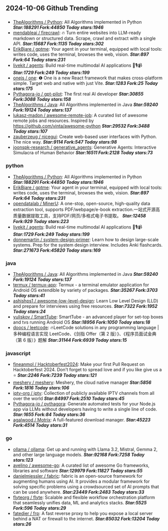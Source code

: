 ## 2024-10-06 Github Trending

### 
* [TheAlgorithms / Python](https://github.com/TheAlgorithms/Python): All Algorithms implemented in Python ***Star:188291 Fork:44850 Today stars:1946***
* [mendableai / firecrawl](https://github.com/mendableai/firecrawl): 🔥 Turn entire websites into LLM-ready markdown or structured data. Scrape, crawl and extract with a single API. ***Star:15687 Fork:1135 Today stars:302***
* [ErikBjare / gptme](https://github.com/ErikBjare/gptme): Your agent in your terminal, equipped with local tools: writes code, uses the terminal, browses the web, vision. ***Star:897 Fork:64 Today stars:231***
* [livekit / agents](https://github.com/livekit/agents): Build real-time multimodal AI applications 🤖🎙️📹 ***Star:1729 Fork:249 Today stars:199***
* [onejs / one](https://github.com/onejs/one): ❶ One is a new React framework that makes cross-platform simple. Target web and native with just Vite. ***Star:1283 Fork:25 Today stars:175***
* [Pythagora-io / gpt-pilot](https://github.com/Pythagora-io/gpt-pilot): The first real AI developer ***Star:30855 Fork:3088 Today stars:158***
* [TheAlgorithms / Java](https://github.com/TheAlgorithms/Java): All Algorithms implemented in Java ***Star:59240 Fork:19124 Today stars:137***
* [lukasz-madon / awesome-remote-job](https://github.com/lukasz-madon/awesome-remote-job): A curated list of awesome remote jobs and resources. Inspired by https://github.com/vinta/awesome-python ***Star:29532 Fork:3488 Today stars:107***
* [zauberzeug / nicegui](https://github.com/zauberzeug/nicegui): Create web-based user interfaces with Python. The nice way. ***Star:9114 Fork:547 Today stars:98***
* [joonspk-research / generative_agents](https://github.com/joonspk-research/generative_agents): Generative Agents: Interactive Simulacra of Human Behavior ***Star:16511 Fork:2128 Today stars:73***

### python
* [TheAlgorithms / Python](https://github.com/TheAlgorithms/Python): All Algorithms implemented in Python ***Star:188291 Fork:44850 Today stars:1946***
* [ErikBjare / gptme](https://github.com/ErikBjare/gptme): Your agent in your terminal, equipped with local tools: writes code, uses the terminal, browses the web, vision. ***Star:897 Fork:64 Today stars:231***
* [opendatalab / MinerU](https://github.com/opendatalab/MinerU): A one-stop, open-source, high-quality data extraction tool, supports PDF/webpage/e-book extraction.一站式开源高质量数据提取工具，支持PDF/网页/多格式电子书提取。 ***Star:12458 Fork:929 Today stars:223***
* [livekit / agents](https://github.com/livekit/agents): Build real-time multimodal AI applications 🤖🎙️📹 ***Star:1729 Fork:249 Today stars:199***
* [donnemartin / system-design-primer](https://github.com/donnemartin/system-design-primer): Learn how to design large-scale systems. Prep for the system design interview. Includes Anki flashcards. ***Star:271673 Fork:45820 Today stars:169***

### java
* [TheAlgorithms / Java](https://github.com/TheAlgorithms/Java): All Algorithms implemented in Java ***Star:59240 Fork:19124 Today stars:137***
* [termux / termux-app](https://github.com/termux/termux-app): Termux - a terminal emulator application for Android OS extendible by variety of packages. ***Star:35267 Fork:3703 Today stars:41***
* [ashishps1 / awesome-low-level-design](https://github.com/ashishps1/awesome-low-level-design): Learn Low Level Design (LLD) and prepare for interviews using free resources. ***Star:7322 Fork:1952 Today stars:24***
* [yuliskov / SmartTube](https://github.com/yuliskov/SmartTube): SmartTube - an advanced player for set-top boxes and tvs running Android OS ***Star:18956 Fork:1050 Today stars:18***
* [doocs / leetcode](https://github.com/doocs/leetcode): 🔥LeetCode solutions in any programming language | 多种编程语言实现 LeetCode、《剑指 Offer（第 2 版）》、《程序员面试金典（第 6 版）》题解 ***Star:31144 Fork:6939 Today stars:15***

### javascript
* [fineanmol / Hacktoberfest2024](https://github.com/fineanmol/Hacktoberfest2024): Make your first Pull Request on Hacktoberfest 2024. Don't forget to spread love and if you like give us a ⭐️ ***Star:2246 Fork:7239 Today stars:121***
* [meshery / meshery](https://github.com/meshery/meshery): Meshery, the cloud native manager ***Star:5856 Fork:1816 Today stars:106***
* [iptv-org / iptv](https://github.com/iptv-org/iptv): Collection of publicly available IPTV channels from all over the world ***Star:84997 Fork:2510 Today stars:45***
* [Pythagora-io / pythagora](https://github.com/Pythagora-io/pythagora): Generate automated tests for your Node.js app via LLMs without developers having to write a single line of code. ***Star:1655 Fork:84 Today stars:36***
* [agalwood / Motrix](https://github.com/agalwood/Motrix): A full-featured download manager. ***Star:45223 Fork:4514 Today stars:31***

### go
* [ollama / ollama](https://github.com/ollama/ollama): Get up and running with Llama 3.2, Mistral, Gemma 2, and other large language models. ***Star:92168 Fork:7258 Today stars:123***
* [avelino / awesome-go](https://github.com/avelino/awesome-go): A curated list of awesome Go frameworks, libraries and software ***Star:129979 Fork:11827 Today stars:55***
* [danielmiessler / fabric](https://github.com/danielmiessler/fabric): fabric is an open-source framework for augmenting humans using AI. It provides a modular framework for solving specific problems using a crowdsourced set of AI prompts that can be used anywhere. ***Star:23449 Fork:2483 Today stars:33***
* [flyteorg / flyte](https://github.com/flyteorg/flyte): Scalable and flexible workflow orchestration platform that seamlessly unifies data, ML and analytics stacks. ***Star:5525 Fork:596 Today stars:29***
* [fatedier / frp](https://github.com/fatedier/frp): A fast reverse proxy to help you expose a local server behind a NAT or firewall to the internet. ***Star:85032 Fork:13204 Today stars:26***
